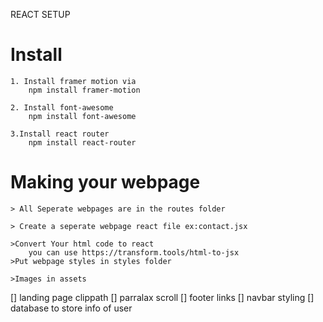 REACT SETUP



# Install
    
    1. Install framer motion via
        npm install framer-motion

    2. Install font-awesome
        npm install font-awesome

    3.Install react router
        npm install react-router


# Making your webpage


    > All Seperate webpages are in the routes folder

    > Create a seperate webpage react file ex:contact.jsx

    >Convert Your html code to react
        you can use https://transform.tools/html-to-jsx
    >Put webpage styles in styles folder

    >Images in assets


[] landing page clippath
[] parralax scroll
[] footer links
[] navbar styling
[] database to store info of user





    

